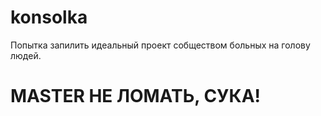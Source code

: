 # konsolka
Попытка запилить идеальный проект собществом больных на голову людей.

# MASTER НЕ ЛОМАТЬ, СУКА!
